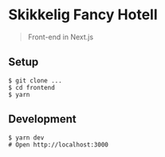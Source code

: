 # Skikkelig Fancy Hotell

> Front-end in Next.js

## Setup

```
$ git clone ...
$ cd frontend
$ yarn
```

## Development

```
$ yarn dev
# Open http://localhost:3000
```
